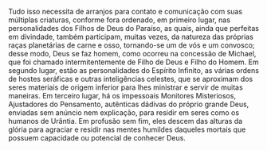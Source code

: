 ﻿Tudo isso necessita de arranjos para contato e comunicação com suas múltiplas criaturas, conforme fora ordenado, em primeiro lugar, nas personalidades dos Filhos de Deus do Paraíso, as quais, ainda que perfeitas em divindade, também participam, muitas vezes, da natureza das próprias raças planetárias de carne e osso, tornando-se um de vós e um convosco; desse modo, Deus se faz homem, como ocorreu na concessão de Michael, que foi chamado intermitentemente de Filho de Deus e Filho do Homem. Em segundo lugar, estão as personalidades do Espírito Infinito, as várias ordens de hostes seráficas e outras inteligências celestes, que se aproximam dos seres materiais de origem inferior para lhes ministrar e servir de muitas maneiras. Em terceiro lugar, há os impessoais Monitores Misteriosos, Ajustadores do Pensamento, autênticas dádivas do próprio grande Deus, enviadas sem anúncio nem explicação, para residir em seres como os humanos de Urântia. Em profusão sem fim, eles descem das alturas da glória para agraciar e residir nas mentes humildes daqueles mortais que possuem capacidade ou potencial de conhecer Deus.